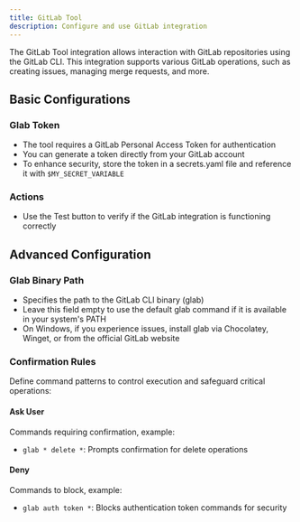 ```yaml
---
title: GitLab Tool
description: Configure and use GitLab integration
---
```


The GitLab Tool integration allows interaction with GitLab repositories using the GitLab CLI. This integration supports various GitLab operations, such as creating issues, managing merge requests, and more.

## Basic Configurations

### Glab Token
- The tool requires a GitLab Personal Access Token for authentication
- You can generate a token directly from your GitLab account
- To enhance security, store the token in a secrets.yaml file and reference it with `$MY_SECRET_VARIABLE`

### Actions
- Use the Test button to verify if the GitLab integration is functioning correctly

## Advanced Configuration

### Glab Binary Path
- Specifies the path to the GitLab CLI binary (glab)
- Leave this field empty to use the default glab command if it is available in your system's PATH
- On Windows, if you experience issues, install glab via Chocolatey, Winget, or from the official GitLab website

### Confirmation Rules
Define command patterns to control execution and safeguard critical operations:

#### Ask User
Commands requiring confirmation, example:
- `glab * delete *`: Prompts confirmation for delete operations

#### Deny
Commands to block, example:
- `glab auth token *`: Blocks authentication token commands for security